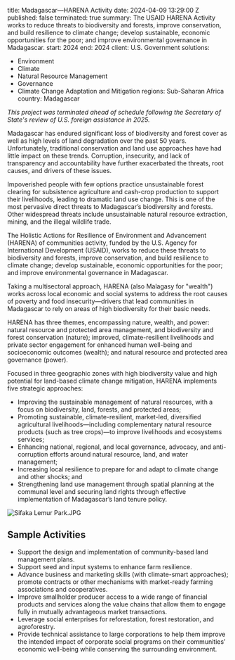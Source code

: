 
title: Madagascar—HARENA Activity
date: 2024-04-09 13:29:00 Z
published: false
terminated: true
summary: The USAID HARENA Activity works to reduce threats to biodiversity and forests,
  improve conservation, and build resilience to climate change; develop sustainable,
  economic opportunities for the poor; and improve environmental governance in Madagascar.
start: 2024
end: 2024
client: U.S. Government
solutions:
- Environment
- Climate
- Natural Resource Management
- Governance
- Climate Change Adaptation and Mitigation
regions: Sub-Saharan Africa
country: Madagascar


<aside><em>This project was terminated ahead of schedule following the Secretary of State's review of U.S. foreign assistance in 2025.</em></aside>

Madagascar has endured significant loss of biodiversity and forest cover as well as high levels of land degradation over the past 50 years. Unfortunately, traditional conservation and land use approaches have had little impact on these trends. Corruption, insecurity, and lack of transparency and accountability have further exacerbated the threats, root causes, and drivers of these issues.

Impoverished people with few options practice unsustainable forest clearing for subsistence agriculture and cash-crop production to support their livelihoods, leading to dramatic land use change. This is one of the most pervasive direct threats to Madagascar’s biodiversity and forests. Other widespread threats include unsustainable natural resource extraction, mining, and the illegal wildlife trade.

The Holistic Actions for Resilience of Environment and Advancement (HARENA) of communities activity, funded by the U.S. Agency for International Development (USAID), works to reduce these threats to biodiversity and forests, improve conservation, and build resilience to climate change; develop sustainable, economic opportunities for the poor; and improve environmental governance in Madagascar.

Taking a multisectoral approach, HARENA (also Malagasy for "wealth") works across local economic and social systems to address the root causes of poverty and food insecurity—drivers that lead communities in Madagascar to rely on areas of high biodiversity for their basic needs.

HARENA has three themes, encompassing nature, wealth, and power: natural resource and protected area management, and biodiversity and forest conservation (nature); improved, climate-resilient livelihoods and private sector engagement for enhanced human well-being and socioeconomic outcomes (wealth); and natural resource and protected area governance (power).

Focused in three geographic zones with high biodiversity value and high potential for land-based climate change mitigation, HARENA implements five strategic approaches:

* Improving the sustainable management of natural resources, with a focus on biodiversity, land, forests, and protected areas;
* Promoting sustainable, climate-resilient, market-led, diversified agricultural livelihoods—including complementary natural resource products (such as tree crops)—to improve livelihoods and ecosystems services;
* Enhancing national, regional, and local governance, advocacy, and anti-corruption efforts around natural resource, land, and water management;
* Increasing local resilience to prepare for and adapt to climate change and other shocks; and
* Strengthening land use management through spatial planning at the communal level and securing land rights through effective implementation of Madagascar’s land tenure policy.

![Sifaka Lemur Park.JPG](/uploads/Sifaka%20Lemur%20Park.JPG)

## Sample Activities

* Support the design and implementation of community-based land management plans.
* Support seed and input systems to enhance farm resilience.
* Advance business and marketing skills (with climate-smart approaches); promote contracts or other mechanisms with market-ready farming associations and cooperatives.
* Improve smallholder producer access to a wide range of financial products and services along the value chains that allow them to engage fully in mutually advantageous market transactions.
* Leverage social enterprises for reforestation, forest restoration, and agroforestry.
* Provide technical assistance to large corporations to help them improve the intended impact of corporate social programs on their communities’ economic well-being while conserving the surrounding environment.
